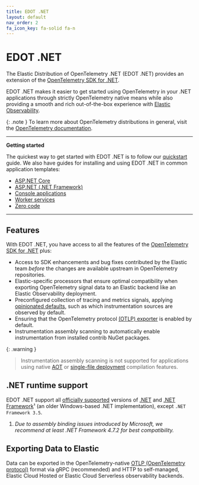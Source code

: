 ```yaml
---
title: EDOT .NET
layout: default
nav_order: 2
fa_icon_key: fa-solid fa-n
---
```


# EDOT .NET

The Elastic Distribution of OpenTelemetry .NET (EDOT .NET) provides an extension of the [OpenTelemetry SDK for .NET](https://opentelemetry.io/docs/languages/net).

EDOT .NET makes it easier to get started using OpenTelemetry in your .NET applications through strictly OpenTelemetry native means while also providing a smooth 
and rich out-of-the-box experience with [Elastic Observability](https://www.elastic.co/observability).

{: .note }
To learn more about OpenTelemetry distributions in general, visit the [OpenTelemetry documentation](https://opentelemetry.io/docs/concepts/distributions).

-------
**Getting started**

The quickest way to get started with EDOT .NET is to follow our [quickstart](./setup/index) guide. We also have guides for 
installing and using EDOT .NET in common application templates:

* [ASP.NET Core](./setup/aspnetcore.md)
* [ASP.NET (.NET Framework)](./setup/aspnet)
* [Console applications](./setup/console)
* [Worker services](./setup/worker-services)
* [Zero code](./setup/zero-code)

-------

## Features

With EDOT .NET, you have access to all the features of the [OpenTelemetry SDK for .NET](https://github.com/open-telemetry/opentelemetry-dotnet) plus:

* Access to SDK enhancements and bug fixes contributed by the Elastic team _before_ the changes are available upstream in OpenTelemetry repositories.
* Elastic-specific processors that ensure optimal compatibility when exporting OpenTelemetry signal data to an Elastic backend like an Elastic Observability deployment.
* Preconfigured collection of tracing and metrics signals, applying [opinionated defaults](./setup/edot-defaults), such as which instrumentation sources are 
observed by default.
* Ensuring that the OpenTelemetry protocol [(OTLP) exporter](https://opentelemetry.io/docs/specs/otlp) is enabled by default.
* Instrumentation assembly scanning to automatically enable instrumentation from installed contrib NuGet packages.

{: .warning }
> Instrumentation assembly scanning is not supported for applications using native [AOT](https://learn.microsoft.com/dotnet/core/deploying/native-aot) 
> or [single-file deployment](https://learn.microsoft.com/dotnet/core/deploying/single-file) compilation features.

## .NET runtime support

EDOT .NET support all [officially supported](https://dotnet.microsoft.com/en-us/platform/support/policy) versions of [.NET](https://dotnet.microsoft.com/download/dotnet) and
[.NET Framework](https://dotnet.microsoft.com/download/dotnet-framework)¹ (an older Windows-based .NET implementation), except `.NET Framework 3.5`.

1. *Due to assembly binding issues introduced by Microsoft, we recommend at least .NET Framework 4.7.2 for best compatibility.*

## Exporting Data to Elastic

Data can be exported in the OpenTelemetry-native [OTLP (OpenTelemetry protocol)](https://opentelemetry.io/docs/specs/otlp) format via gRPC (recommended)
and HTTP to self-managed, Elastic Cloud Hosted or Elastic Cloud Serverless observability backends.